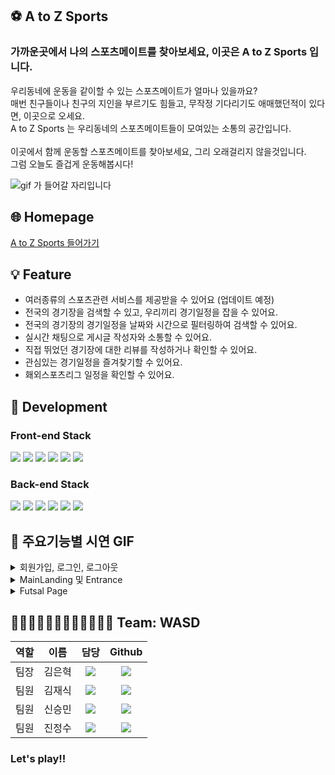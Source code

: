 ## ⚽️ A to Z Sports

### 가까운곳에서 나의 스포츠메이트를 찾아보세요, 이곳은 A to Z Sports 입니다.<p>
우리동네에 운동을 같이할 수 있는 스포츠메이트가 얼마나 있을까요?<br>
매번 친구들이나 친구의 지인을 부르기도 힘들고, 무작정 기다리기도 애매했던적이 있다면, 이곳으로 오세요.<br>
A to Z Sports 는 우리동네의 스포츠메이트들이 모여있는 소통의 공간입니다.<br>  
이곳에서 함께 운동할 스포츠메이트를 찾아보세요, 그리 오래걸리지 않을것입니다.<br>
그럼 오늘도 즐겁게 운동해봅시다!<br/>

![gif 가 들어갈 자리입니다]()


## 🌐 Homepage

[A to Z Sports 들어가기](https://atozsports.link/)
 

## 💡 Feature

- 여러종류의 스포츠관련 서비스를 제공받을 수 있어요 (업데이트 예정)
- 전국의 경기장을 검색할 수 있고, 우리끼리 경기일정을 잡을 수 있어요. 
- 전국의 경기장의 경기일정을 날짜와 시간으로 필터링하여 검색할 수 있어요.
- 실시간 채팅으로 게시글 작성자와 소통할 수 있어요.
- 직접 뛰었던 경기장에 대한 리뷰를 작성하거나 확인할 수 있어요.
- 관심있는 경기일정을 즐겨찾기할 수 있어요.
- 홰외스포츠리그 일정을 확인할 수 있어요.
 
  
## 🧰 Development

### Front-end Stack

<img src="https://img.shields.io/badge/html-E34F26?style=for-the-badge&logo=html5&logoColor=white"> <img src="https://img.shields.io/badge/css-1572B6?style=for-the-badge&logo=css3&logoColor=white">
<img src="https://img.shields.io/badge/javascript-F7DF1E?style=for-the-badge&logo=javascript&logoColor=black">
<img src="https://img.shields.io/badge/react-61DAFB?style=for-the-badge&logo=react&logoColor=black">
<img src="https://img.shields.io/badge/redux-%23593d88.svg?style=for-the-badge&logo=redux&logoColor=white">
<img src="https://img.shields.io/badge/React_Router-CA4245?style=for-the-badge&logo=react-router&logoColor=white">

### Back-end Stack

<img src="https://img.shields.io/badge/node.js-228B22?style=for-the-badge&logo=node.js&logoColor=white"> <img src="https://img.shields.io/badge/express-006400?style=for-the-badge&logo=express&logoColor=white">
<img src="https://img.shields.io/badge/json%20web%20tokens-8A2BE2?style=for-the-badge&logo=json%20web%20tokens&logoColor=white">
<img src="https://img.shields.io/badge/Sequelize-52B0E7?style=for-the-badge&logo=Sequelize&logoColor=white">
<img src="https://img.shields.io/badge/mysql-%2300f.svg?style=for-the-badge&logo=mysql&logoColor=white">
<img src="https://img.shields.io/badge/AWS-%23FF9900.svg?style=for-the-badge&logo=amazon-aws&logoColor=white">
 

## 📱 주요기능별 시연 GIF

<details>
  <summary> 회원가입, 로그인, 로그아웃</summary>
  
  <details>
  <summary> 회원가입 </summary>
    <img width="700" src=""/>
  </details>
  
  <details>
  <summary> 로그인 </summary>
    <img width="700" src=""/>
  </details>
  
   <details>
  <summary> 카카오 로그인 </summary>
    <img width="700" src=""/>
  </details>
  
   <details>
  <summary> 구글 로그인 </summary>
    <img width="700" src=""/>
  </details>
  
  <details>
  <summary> 로그아웃 </summary>
    <img width="700" src=""/>
  </details>
  
</details>


<details>
  <summary> MainLanding 및 Entrance </summary>
  
  <details>
  <summary> MainLanding Page </summary>
    <img width="700" src=""/>
  </details>
  
  <details>
  <summary> Entrance Page </summary>
    <img width="700" src=""/>
  </details>
  
</details>


<details>
  <summary> Futsal Page </summary>

  <details>
  <summary> 매치리스트 탐색 </summary>
    <img width="700" src=""/>
  </details>
  
  <details>
  <summary> 게시글 페이지 </summary>
    <img width="700" src=""/>
  </details>
  
  <details>
  <summary> 게시글 작성페이지 </summary>
    <img width="700" src=""/>

  </details>
  <details>
  <summary> 게시글 수정페이지 </summary>
    <img width="700" src=""/>
  </details>
  
  <details>
  <summary>  </summary>
    <img width="700" src=""/>
  </details>
 
</details>



## 🧑🏻‍💻🧑🏻‍💻🧑🏻‍💻🧑🏻‍💻  Team: WASD

역할|이름|담당|Github
:---:|:---:|:---:|:---:
팀장|김은혁|<img src="https://img.shields.io/badge/BackEnd-Green"/></a>|<a href="https://github.com/steel-hyuk" target="_blank"><img src="https://img.shields.io/badge/steel-hyuk-grey?style=flat-square&logo=Github&logoColor=white"/></a>
팀원|김재식|<img src="https://img.shields.io/badge/BackEnd-Green"/></a>|<a href="https://github.com/jsjsjskjs" target="_blank"><img src="https://img.shields.io/badge/jsjsjskjs-grey?style=flat-square&logo=Github&logoColor=white"/></a>
팀원|신승민|<img src="https://img.shields.io/badge/FrontEnd-blue"/></a>|<a href="https://github.com/shinseungmin-kor" target="_blank"><img src="https://img.shields.io/badge/shinseungmin-kor-grey?style=flat-square&logo=Github&logoColor=white"/></a>
팀원|진정수|<img src="https://img.shields.io/badge/FrontEnd-blue"/></a>|<a href="https://github.com/youhavetosleep" target="_blank"><img src="https://img.shields.io/badge/youhavetosleep-grey?style=flat-square&logo=Github&logoColor=white"/></a>
### Let's play!!
